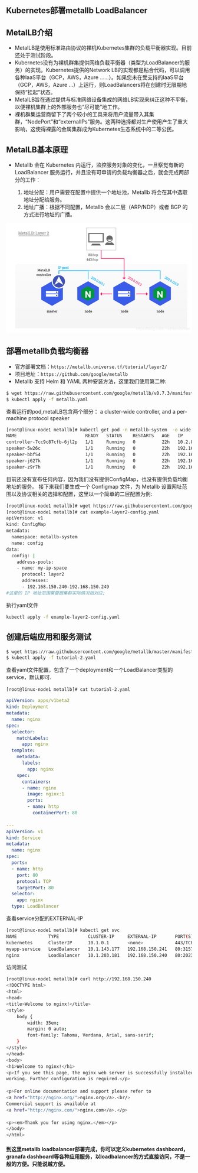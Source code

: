 ## Kubernetes部署metallb LoadBalancer

## MetalLB介绍

- MetalLB是使用标准路由协议的裸机Kubernetes集群的负载平衡器实现。目前还处于测试阶段。
- Kubernetes没有为裸机群集提供网络负载平衡器（类型为LoadBalancer的服务）的实现。Kubernetes提供的Network LB的实现都是粘合代码，可以调用各种IaaS平台（GCP，AWS，Azure ......）。如果您未在受支持的IaaS平台（GCP，AWS，Azure ...）上运行，则LoadBalancers将在创建时无限期地保持“挂起”状态。
- MetalLB旨在通过提供与标准网络设备集成的网络LB实现来纠正这种不平衡，以便裸机集群上的外部服务也“尽可能”地工作。
- 裸机群集运营商留下了两个较小的工具来将用户流量带入其集群，“NodePort”和“externalIPs”服务。这两种选择都对生产使用产生了重大影响，这使得裸露的金属集群成为Kubernetes生态系统中的二等公民。

## MetalLB基本原理

- Metallb 会在 Kubernetes 内运行，监控服务对象的变化，一旦察觉有新的LoadBalancer 服务运行，并且没有可申请的负载均衡器之后，就会完成两部分的工作：

  1. 地址分配：用户需要在配置中提供一个地址池，Metallb 将会在其中选取地址分配给服务。
  2. 地址广播：根据不同配置，Metallb 会以二层（ARP/NDP）或者 BGP 的方式进行地址的广播。

![基本原理图](images/metallb.png)

## 部署metallb负载均衡器

- 官方部署文档：`https://metallb.universe.tf/tutorial/layer2/`
- 项目地址：`https://github.com/google/metallb`
- Metallb 支持 Helm 和 YAML 两种安装方法，这里我们使用第二种:

```Bash
$ wget https://raw.githubusercontent.com/google/metallb/v0.7.3/manifests/metallb.yaml
$ kubectl apply -f metallb.yaml
```
查看运行的pod,metalLB包含两个部分： a cluster-wide controller, and a per-machine protocol speaker

```Bash
[root@linux-node1 metallb]# kubectl get pod -n metallb-system  -o wide
NAME                          READY   STATUS    RESTARTS   AGE   IP                NODE          NOMINATED NODE   READINESS GATES
controller-7cc9c87cfb-6jl2p   1/1     Running   0          22h   10.2.86.4         linux-node2   <none>           <none>
speaker-5w26c                 1/1     Running   0          22h   192.168.150.144   linux-node4   <none>           <none>
speaker-bbf54                 1/1     Running   0          22h   192.168.150.141   linux-node1   <none>           <none>
speaker-j627k                 1/1     Running   0          22h   192.168.150.142   linux-node2   <none>           <none>
speaker-z9r7h                 1/1     Running   0          22h   192.168.150.143   linux-node3   <none>           <none>
```
目前还没有宣布任何内容，因为我们没有提供ConfigMap，也没有提供负载均衡地址的服务。
接下来我们要生成一个 Configmap 文件，为 Metallb 设置网址范围以及协议相关的选择和配置，这里以一个简单的二层配置为例:

```Bash
[root@linux-node1 metallb]# wget https://raw.githubusercontent.com/google/metallb/v0.7.3/manifests/example-layer2-config.yaml
[root@linux-node1 metallb]# cat example-layer2-config.yaml
apiVersion: v1
kind: ConfigMap
metadata:
  namespace: metallb-system
  name: config
data:
  config: |
    address-pools:
    - name: my-ip-space
      protocol: layer2
      addresses:
      - 192.168.150.240-192.168.150.249
#这里的 IP 地址范围需要跟集群实际情况相对应;
```

执行yaml文件

```Bash
kubectl apply -f example-layer2-config.yaml
```

## 创建后端应用和服务测试

```Bash
$ wget https://raw.githubusercontent.com/google/metallb/master/manifests/tutorial-2.yaml
$ kubectl apply -f tutorial-2.yaml
```
查看yaml文件配置，包含了一个deployment和一个LoadBalancer类型的service，默认即可.

 `[root@linux-node1 metallb]# cat tutorial-2.yaml`

```YAML
apiVersion: apps/v1beta2
kind: Deployment
metadata:
  name: nginx
spec:
  selector:
    matchLabels:
      app: nginx
  template:
    metadata:
      labels:
        app: nginx
    spec:
      containers:
      - name: nginx
        image: nginx:1
        ports:
        - name: http
          containerPort: 80

---
apiVersion: v1
kind: Service
metadata:
  name: nginx
spec:
  ports:
  - name: http
    port: 80
    protocol: TCP
    targetPort: 80
  selector:
    app: nginx
  type: LoadBalancer
```
查看service分配的EXTERNAL-IP

```Bash
[root@linux-node1 metallb]# kubectl get svc
NAME            TYPE           CLUSTER-IP     EXTERNAL-IP       PORT(S)        AGE
kubernetes      ClusterIP      10.1.0.1       <none>            443/TCP        14d
myapp-service   LoadBalancer   10.1.143.177   192.168.150.241   80:31579/TCP   21h
nginx           LoadBalancer   10.1.203.181   192.168.150.240   80:20233/TCP   22h
```
访问测试

```Bash
[root@linux-node1 metallb]# curl http://192.168.150.240
<!DOCTYPE html>
<html>
<head>
<title>Welcome to nginx!</title>
<style>
    body {
        width: 35em;
        margin: 0 auto;
        font-family: Tahoma, Verdana, Arial, sans-serif;
    }
</style>
</head>
<body>
<h1>Welcome to nginx!</h1>
<p>If you see this page, the nginx web server is successfully installed and
working. Further configuration is required.</p>

<p>For online documentation and support please refer to
<a href="http://nginx.org/">nginx.org</a>.<br/>
Commercial support is available at
<a href="http://nginx.com/">nginx.com</a>.</p>

<p><em>Thank you for using nginx.</em></p>
</body>
</html>
```

#### 到这里metallb loadbalancer部署完成，你可以定义kubernetes dashboard，granafa dashboard等各种应用服务，以loadbalancer的方式直接访问，不是一般的方便。只能说贼方便。
